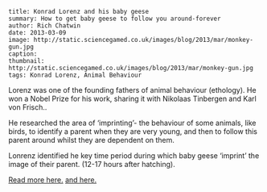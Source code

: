 ```
title: Konrad Lorenz and his baby geese
summary: How to get baby geese to follow you around-forever
author: Rich Chatwin
date: 2013-03-09
image: http://static.sciencegamed.co.uk/images/blog/2013/mar/monkey-gun.jpg
caption: 
thumbnail: http://static.sciencegamed.co.uk/images/blog/2013/mar/monkey-gun.jpg
tags: Konrad Lorenz, Animal Behaviour
```

Lorenz was one of the founding fathers of animal behaviour (ethology). He won a Nobel Prize for his work, sharing it with Nikolaas Tinbergen and Karl von Frisch..

<!-- break -->

He researched the area of ‘imprinting’- the behaviour of some animals, like birds, to identify a parent when they are very young, and then to follow this parent around whilst they are dependent on them. 


Lonrenz identified he key time period during which baby geese ‘imprint’ the image of their parent. (12-17 hours after hatching). 

[Read more here.](http://en.wikipedia.org/wiki/Konrad_Lorenz)
[and here.](http://ajp.psychiatryonline.org/article.aspx?articleID=177087)

